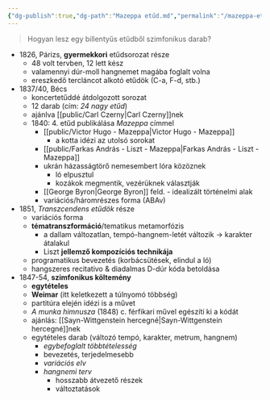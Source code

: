 ```yaml
---
{"dg-publish":true,"dg-path":"Mazeppa etűd.md","permalink":"/mazeppa-etud/"}
---
```


> Hogyan lesz egy billentyűs etűdből szimfonikus darab?

- 1826, Párizs, **gyermekkori** etűdsorozat része
	- 48 volt tervben, 12 lett kész
	- valamennyi dúr-moll hangnemet magába foglalt volna
	- ereszkedő tercláncot alkotó etűdök (C-a, F-d, stb.)
- 1837/40, Bécs
	- koncertetűddé átdolgozott sorozat
	- 12 darab (cím: *24 nagy etűd*)
	- ajánlva [[public/Carl Czerny\|Carl Czerny]]nek
	- 1840: 4. etűd publikálása *Mazeppa* címmel
		- [[public/Victor Hugo - Mazeppa\|Victor Hugo - Mazeppa]]
			- a kotta idézi az utolsó sorokat
		- [[public/Farkas András - Liszt - Mazeppa\|Farkas András - Liszt - Mazeppa]]
		- ukrán házasságtörő nemesembert lóra közöznek
			- ló elpusztul
			- kozákok megmentik, vezérüknek választják
		- [[George Byron\|George Byron]] feld. - idealizált történelmi alak
		- variációs/háromrészes forma (ABAv)
- 1851, *Transzcendens etűdök* része
	- variációs forma
	- **tématranszformáció**/tematikus metamorfózis
		- a dallam változatlan, tempó-hangnem-letét változik -> karakter átalakul
		- Liszt **jellemző kompozíciós technikája**
	- programatikus bevezetés (korbácsütések, elindul a ló)
	- hangszeres recitativo & diadalmas D-dúr kóda betoldása
- 1847-54, **szimfonikus költemény**
	- **egytételes**
	- **Weimar** (itt keletkezett a túlnyomó többség)
	- partitúra elején idézi is a művet
	- *A munka himnusza* (1848) c. férfikari művel egészíti ki a kódát
	- ajánlás: [[Sayn-Wittgenstein hercegné\|Sayn-Wittgenstein hercegné]]nek
	- egytételes darab (változó tempó, karakter, metrum, hangnem)
		- *egybefoglalt többtételesség*
		- bevezetés, terjedelmesebb
		- *variációs elv*
		- *hangnemi terv*
			- hosszabb átvezető részek
			- változtatások